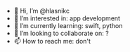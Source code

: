 - 👋 Hi, I’m @hlasnikc
- 👀 I’m interested in: app development
- 🌱 I’m currently learning: swift, python
- 💞️ I’m looking to collaborate on: ?
- 📫 How to reach me: don't

<!---
hlasnikc/hlasnikc is a ✨ special ✨ repository because its `README.md` (this file) appears on your GitHub profile.
You can click the Preview link to take a look at your changes.
--->
